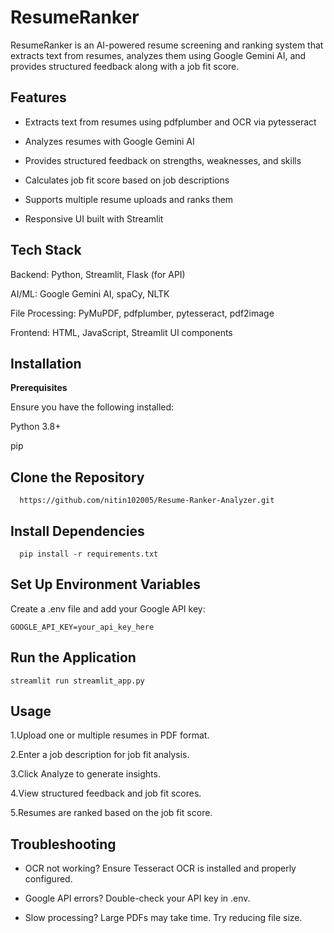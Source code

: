 
# ResumeRanker

ResumeRanker is an AI-powered resume screening and ranking system that extracts text from resumes, analyzes them using Google Gemini AI, and provides structured feedback along with a job fit score.

## Features

 - Extracts text from resumes using pdfplumber and OCR via        pytesseract

 - Analyzes resumes with Google Gemini AI

 - Provides structured feedback on strengths, weaknesses, and skills

 - Calculates job fit score based on job descriptions

 - Supports multiple resume uploads and ranks them

 - Responsive UI built with Streamlit


## Tech Stack

Backend: Python, Streamlit, Flask (for API)

AI/ML: Google Gemini AI, spaCy, NLTK

File Processing: PyMuPDF, pdfplumber, pytesseract, pdf2image

Frontend: HTML, JavaScript, Streamlit UI components


## Installation

**Prerequisites**

Ensure you have the following installed:

Python 3.8+

pip


    
## Clone the Repository

```
  https://github.com/nitin102005/Resume-Ranker-Analyzer.git
```
## Install Dependencies

```
  pip install -r requirements.txt
```
## Set Up Environment Variables

Create a .env file and add your Google API key:
```
GOOGLE_API_KEY=your_api_key_here

```
## Run the Application
```
streamlit run streamlit_app.py
```
## Usage


1.Upload one or multiple resumes in PDF format.

2.Enter a job description for job fit analysis.

3.Click Analyze to generate insights.

4.View structured feedback and job fit scores.

5.Resumes are ranked based on the job fit score.


## Troubleshooting

 - OCR not working? Ensure Tesseract OCR is installed and properly configured.

 - Google API errors? Double-check your API key in .env.

 - Slow processing? Large PDFs may take time. Try reducing file size.